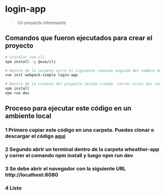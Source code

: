 # login-app

> Un proyecto interesante

## Comandos que fueron ejecutados para crear el proyecto

``` bash
# instalar vue-cli
npm install -g @vue/cli

# Dentro de la carpeta corre el siguiente comando seguido del nombre del proyecto
vue init webpack-simple login-app

# Dentro de la carpeta del proyecto recién creado, correr estos dos comandos
npm install 
npm run dev
```

## Proceso para ejecutar este código en un ambiente local
### 1 Primero copiar este código en una carpeta. Puedes clonar o descargar el código [aquí](https://github.com/willykun/app-login)
### 2 Segundo abrir un terminal dentro de la carpeta wheather-app y correr el comando **npm install** y luego **npm run dev**
### 3 Se debe abrir el navegador con la siguiente URL http://localhost:8080
### 4 Listo 
